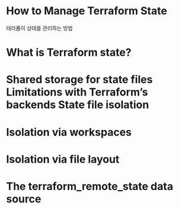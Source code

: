 # How to Manage Terraform State
테라폼이 상태를 관리하는 방법

# What is Terraform state?
# Shared storage for state files Limitations with Terraform’s backends State file isolation
# Isolation via workspaces
# Isolation via file layout
# The terraform_remote_state data source


